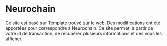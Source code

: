 # Neurochain

Ce site est basé sur Template trouvé sur le web. Des modifications ont été apportées pour correspondre à Neurochain.
Ce site permet, à partir de votre id de transaction, de récupérer plusieurs informations et des vous les afficher.